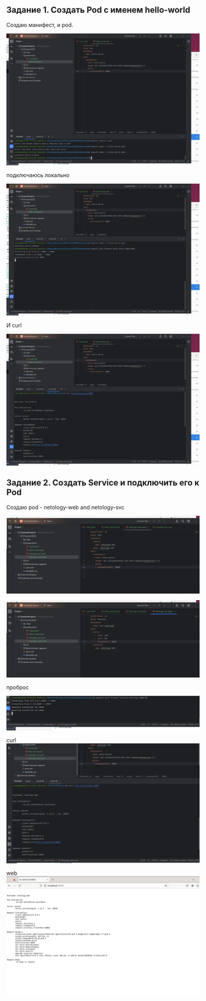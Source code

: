 ## Задание 1. Создать Pod с именем hello-world

Создаю манифест, и pod.

![c31f94efc6e815c584f799846ae4592e.png](../_resources/c31f94efc6e815c584f799846ae4592e-10.png)

подключаюсь локально

![84312ca6b3f56497fed3f43b42292576.png](../_resources/84312ca6b3f56497fed3f43b42292576-10.png)

И curl

![6ab2c23fe9b6ff5a5840fce733011482.png](../_resources/6ab2c23fe9b6ff5a5840fce733011482-10.png)

## Задание 2. Создать Service и подключить его к Pod


Создаю pod - netology-web and netology-svc

![a2d69695ede3a59f0d23cdf5b08a00a3.png](../_resources/a2d69695ede3a59f0d23cdf5b08a00a3-10.png)


![470c2bb8176e05464201131351976e6b.png](../_resources/470c2bb8176e05464201131351976e6b-10.png)

проброс

![3753eca9dfa4b103e027c824293796db.png](../_resources/3753eca9dfa4b103e027c824293796db-10.png)

curl
![371d6a0544286831f73e8b3da8fc1757.png](../_resources/371d6a0544286831f73e8b3da8fc1757-10.png)

web
![3d71379cd4e51f6b14ce3984e7d47aaa.png](../_resources/3d71379cd4e51f6b14ce3984e7d47aaa-10.png)

